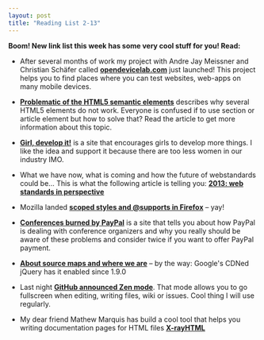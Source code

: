 ```yaml
---
layout: post
title: "Reading List 2-13"
---
```


**Boom! New link list this week has some very cool stuff for you! Read:**

- After several months of work my project with Andre Jay Meissner and Christian Schäfer called **[opendevicelab.com](http://opendevicelab.com/)** just launched! This project helps you to find places where you can test websites, web-apps on many mobile devices.

- **[Problematic of the HTML5 semantic elements](http://www.netmagazine.com/features/truth-about-structuring-html5-page)** describes why several HTML5 elements do not work. Everyone is confused if to use section or article element but how to solve that? Read the article to get more information about this topic.

- **[Girl, develop it!](http://girldevelopit.com/)** is a site that encourages girls to develop more things. I like the idea and support it because there are too less women in our industry IMO.

- What we have now, what is coming and how the future of webstandards could be… This is what the following article is telling you: **[2013: web standards in perspective](http://www.netmagazine.com/features/2012-2013-web-standards-perspective)**

- Mozilla landed **[scoped styles and @supports in Firefox](https://hacks.mozilla.org/2013/01/firefox-development-highlights-h-264-mp3-support-on-windows-scoped-stylesheets-more/)** – yay!

- **[Conferences burned by PayPal](http://conferencesburnedbypaypal.tumblr.com/)** is a site that tells you about how PayPal is dealing with conference organizers and why you really should be aware of these problems and consider twice if you want to offer PayPal payment.

- **[About source maps and where we are](http://net.tutsplus.com/tutorials/tools-and-tips/source-maps-101/)** – by the way: Google's CDNed jQuery has it enabled since 1.9.0

- Last night **[GitHub announced Zen mode](https://github.com/blog/1379-zen-writing-mode)**. That mode allows you to go fullscreen when editing, writing files, wiki or issues. Cool thing I will use regularly.

- My dear friend Mathew Marquis has build a cool tool that helps you writing documentation pages for HTML files **[X-rayHTML](https://github.com/filamentgroup/X-rayHTML)**